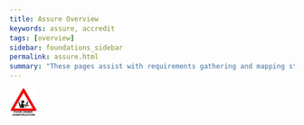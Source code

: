 ```yaml
---
title: Assure Overview
keywords: assure, accredit
tags: [overview]
sidebar: foundations_sidebar
permalink: assure.html
summary: "These pages assist with requirements gathering and mapping stages of an ITK3 Messaging Solution development process."
---
```


<img src="images/under_construction.jpg" style="width:10%;max-width: 10%;">

